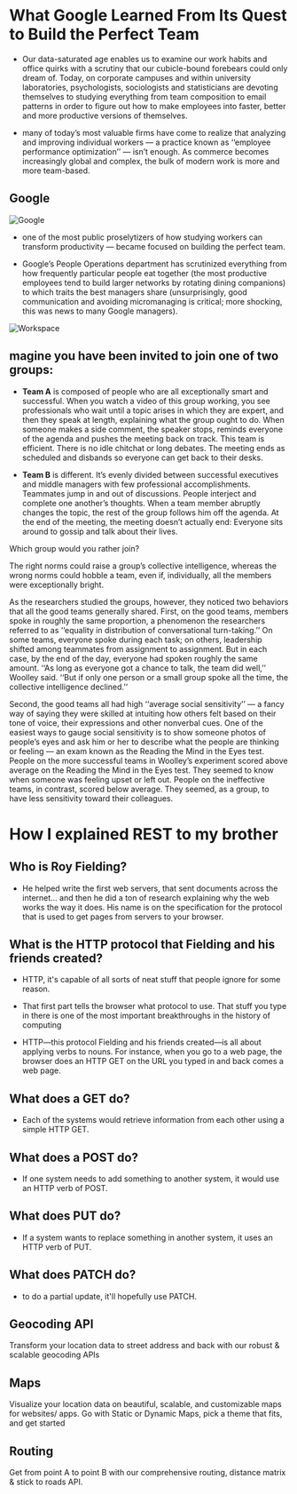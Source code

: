 

# What Google Learned From Its Quest to Build the Perfect Team


+ Our data-saturated age enables us to examine our work habits and office quirks with a scrutiny that our cubicle-bound forebears could only dream of. Today, on corporate campuses and within university laboratories, psychologists, sociologists and statisticians are devoting themselves to studying everything from team composition to email patterns in order to figure out how to make employees into faster, better and more productive versions of themselves.


+ many of today’s most valuable firms have come to realize that analyzing and improving individual workers ­— a practice known as ‘‘employee performance optimization’’ — isn’t enough. As commerce becomes increasingly global and complex, the bulk of modern work is more and more team-based.


## Google
![Google](https://banner2.cleanpng.com/20180508/rse/kisspng-doodle4google-google-logo-google-doodle-5af20eafac36e3.9301069715258129117054.jpg)
+ one of the most public proselytizers of how studying workers can transform productivity — became focused on building the perfect team.

+ Google’s People Operations department has scrutinized everything from how frequently particular people eat together (the most productive employees tend to build larger networks by rotating dining companions) to which traits the best managers share (unsurprisingly, good communication and avoiding micromanaging is critical; more shocking, this was news to many Google managers).


![Workspace](https://geeksontap.com.au/wp-content/uploads/2020/10/Google-Workspace-Animation.gif)



## magine you have been invited to join one of two groups:

+ **Team A** is composed of people who are all exceptionally smart and successful. When you watch a video of this group working, you see professionals who wait until a topic arises in which they are expert, and then they speak at length, explaining what the group ought to do. When someone makes a side comment, the speaker stops, reminds everyone of the agenda and pushes the meeting back on track. This team is efficient. There is no idle chitchat or long debates. The meeting ends as scheduled and disbands so everyone can get back to their desks.

+ **Team B** is different. It’s evenly divided between successful executives and middle managers with few professional accomplishments. Teammates jump in and out of discussions. People interject and complete one another’s thoughts. When a team member abruptly changes the topic, the rest of the group follows him off the agenda. At the end of the meeting, the meeting doesn’t actually end: Everyone sits around to gossip and talk about their lives.

Which group would you rather join?

The right norms could raise a group’s collective intelligence, whereas the wrong norms could hobble a team, even if, individually, all the members were exceptionally bright.

As the researchers studied the groups, however, they noticed two behaviors that all the good teams generally shared. First, on the good teams, members spoke in roughly the same proportion, a phenomenon the researchers referred to as ‘‘equality in distribution of conversational turn-taking.’’ On some teams, everyone spoke during each task; on others, leadership shifted among teammates from assignment to assignment. But in each case, by the end of the day, everyone had spoken roughly the same amount. ‘‘As long as everyone got a chance to talk, the team did well,’’ Woolley said. ‘‘But if only one person or a small group spoke all the time, the collective intelligence declined.’’

Second, the good teams all had high ‘‘average social sensitivity’’ — a fancy way of saying they were skilled at intuiting how others felt based on their tone of voice, their expressions and other nonverbal cues. One of the easiest ways to gauge social sensitivity is to show someone photos of people’s eyes and ask him or her to describe what the people are thinking or feeling — an exam known as the Reading the Mind in the Eyes test. People on the more successful teams in Woolley’s experiment scored above average on the Reading the Mind in the Eyes test. They seemed to know when someone was feeling upset or left out. People on the ineffective teams, in contrast, scored below average. They seemed, as a group, to have less sensitivity toward their colleagues.


# How I explained REST to my brother

## Who is Roy Fielding?

+ He helped write the first web servers, that sent documents across the internet… and then he did a ton of research explaining why the web works the way it does. His name is on the specification for the protocol that is used to get pages from servers to your browser.


## What is the HTTP protocol that Fielding and his friends created?

+ HTTP, it's capable of all sorts of neat stuff that people ignore for some reason.

+ That first part tells the browser what protocol to use. That stuff you type in there is one of the most important breakthroughs in the history of computing

+  HTTP—this protocol Fielding and his friends created—is all about applying verbs to nouns. For instance, when you go to a web page, the browser does an HTTP GET on the URL you typed in and back comes a web page.


## What does a GET do?

+ Each of the systems would retrieve information from each other using a simple HTTP GET.

## What does a POST do?

+ If one system needs to add something to another system, it would use an HTTP verb of POST.

## What does PUT do?

+  If a system wants to replace something in another system, it uses an HTTP verb of PUT.

## What does PATCH do?

+ to do a partial update, it'll hopefully use PATCH.


## Geocoding API

Transform your location data to street address and back with our robust & scalable geocoding APIs

## Maps

Visualize your location data on beautiful, scalable, and customizable maps for websites/ apps. Go with Static or Dynamic Maps, pick a theme that fits, and get started

## Routing

Get from point A to point B with our comprehensive routing, distance matrix & stick to roads API.

